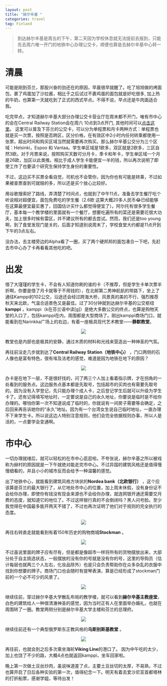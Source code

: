 ```yaml
---
layout: post
title: "赫尔辛基 "
categories: travel
tag: Finland 
---
```




> 到达赫尔辛基是周五的下午，第二天因为学校休息就无法提前去报到，只能先去周六唯一开门的地铁中心办理公交卡，顺便也算是去赫尔辛基中心转一转。

# 清晨

可能是刚到芬兰，那股兴奋的劲还在的原因，早晨很早就醒了。吃了旭旭做的烤面包，裹了鸡蛋加了沙拉酱，相比于之后试过不裹鸡蛋的面包就是好吃很多, 加上热的牛奶，也算第一天就吃到了正式的西式早点。不得不说，早点还是牛肉面适合我。 

吃完早点，才知道赫尔辛基大部分办理公交卡营业厅在周末都不开门，唯有市中心的会在Central Railway Station会在周六 10点到3点开门, 其他时间可以[点击这里](https://www.hsl.fi/en/customer-service)。 这里可以普及下芬兰的公交卡，可以分为单程票和月卡两种方式：单程票也就是买一次票，按照是否跨区，区分价格，在有效区中2小时内任何转乘都使用一张票，超出时间和购买区域当然就需要再次购买。那么赫尔辛基公交分为三个区域：Helsinki，Espoo 和 Vantaa。学生单区域是1欧多，双区就是2欧多，三区自然3欧。对于月票来说，按照购买天数可分月卡，季卡和年卡，学生单区域一个月是26欧，加区以此类推。相比于成人学生卡能便宜一半的钱，所以再次说明了即使工作了也要读个研究生保持学生身份的重要性。

不过，这边买不买票全看自觉，司机也不会管你，因为你也有可能是转乘，不过如果被查票查到可就赔的多，所以还是买个放心比较好。

用谷歌搜索好了路线，弄清楚了时间点，也就到了中午11点，准备去学生餐厅吃个听说相对超便宜，面包免费吃的学生餐（2.6欧 这算大概20多人民币:joy:已经能够在这算最便宜最实惠了，回国估计买什么都觉得便宜了）。阿尔托有很多学生餐厅，基本每一个教学楼的里面就有一个餐厅，想要吃遍所有的菜还是需要花很大功夫，加上很多时候有雷区，并不建议所有的都去尝试。然而，我们还是too young 啊，到了食堂发现门是关的，后面才知道别说周末了，学校食堂大约都是11点开到下午的3点左右。

没办法，去主楼旁边的Alpha看了一圈，买了两个硬邦邦的面包凑合一下吧，先赶去市中心办了卡再看看其他吃的吧。

# 出发

借了大瑾瑾的学生卡，不会有人知道你刷的谁的卡（不推荐，但是学生卡单次票半折啊，你要是借了月卡就等于不用钱的），在北邮第二男神航航的带路下，坐上了通往Kamppi的102公交，沿途还会经过跨海大桥，风景真的美的不行，强烈推荐秋天来北欧，气温合适景色又是最佳。过了30分钟就到达赫尔辛基的公交枢纽**kamppi** ，kamppi（k在芬兰语中读[g]）是绝大多数公交的终点，也算是购物天堂的入口了，包括kamppi在内，周围都是大型商场了。刚出kamppi商场门口，就能看到在Narinkka广场上的右边，有着一座极具现代艺术教堂——**静默教堂**。

<center>
<p><img src="../images/helsinki/1.png" align="center"></p>
</center>

教堂也是内部也是极其的安静，通过木质的材料和光线来营造出一种神圣的气氛。

再往前没走几步就到达了**Central Railway Station（地铁中心）** ，门口两侧的石人像也是富有特色，很有埃及法老的感觉，难道是因为地铁在地下的原因？

<center>
<p><img src="../images/helsinki/2.png" align="center"></p>
</center>

办卡是在地下一层，不是很好找的，问了两三个人加上看着指示牌，才在拐角的一处看到的服务点。这边服务点基本都是先取号，包括超市的买肉也有需要先取号的。因为没有入学登记，先只能办理个成人卡，之后登记学生后就可以升级为学生卡了。还有记得填写地址时，一定要说是自己的永久地址，你要说是临时是不给你办理的。哪怕你第一次不知道说成了临时的，你就说有一间房子需要等会确定，之后回来再告诉她你的“永久”地址。因为有一个台湾女生说自己临时地址，一直办理不下来学生卡。所以说这边人特别注意规则，他们会完全依据规则办事，所以人是活的，一点要学会变通啊。

# 市中心

一切办理就绪后，就可以轻松的在市中心逛逛啦。不夸张说，赫尔辛基之所以被戏称为赫村的原因就是一下午就绝对能走完市中心。不过异国的建筑风格还是值得慢慢细看的，并且小小的城市反而会给予一种温馨的感觉。

出了地铁中心，就能看到建筑风格方块状的**Nordea bank（北欧银行）** ，这个应该算是芬兰的最大银行了，从它地处市中心的位置，加上周末休假，没有身份证不会给你办理，即使你有钱没有现金来源也不会给你办理，就连网银开通还需要交月费的态度，就知道它的地位了。不过这样银行真的不会倒闭吗？黑人问号脸。至少我觉得在中国最多能开两天不错了，不过也再次证明了他们对于规则的完全执行的态度。

<center>
<p><img src="../images/helsinki/3.png" align="center"></p>
</center>

再往右转直走就能看到有着150年历史的购物商城**Stockman** 。

<center>
<p><img src="../images/helsinki/4.png" align="center"></p>
</center>

不过虽说里面的牌子应有尽有，但是都是像超市一样将所有的货物摆放出来，大部分处于自主挑选状态，一般摆放的没有你的号就是没有你的号，这里的导购员（估计每层也就两三个人左右，化妆品除外）也是只会负责帮助你在众多杂乱的衣服中找到你想要的牌子。商场门口也会随时有提琴表演，算是已经形成了stockman门前的一个必不可少的风景了。

<center>
<p><img src="../images/helsinki/5.png" align="center"></p>
</center>

继续往前，穿过赫尔辛基大学散乱布局的教学楼，就可以看到**赫尔辛基主教座堂**， 白色的建筑给人一种很清澈神圣的感觉，因为当时正有人在里面举办婚礼，也就在周围转了一圈。教堂两侧分别是赫尔辛基大学主楼和芬兰的总理府。

<center>
<p><img src="../images/helsinki/6.png" align="center"></p>
</center>

继续往前还有一个典型俄罗斯东正教风格的**乌斯别斯基教堂** 。

<center>
<p><img src="../images/helsinki/7.png" align="center"></p>
</center>

再往前，也就会到之后多次乘坐海轮**Viking Line**的港口了。 因为中午吃的太少，加上也饶了不少的路，大概4点也就返回kamppi，坐车回家啦。

晚上第一次做土豆丝炒肉，虽说味道差了点，主要土豆丝切的太厚，不易熟，不过也算开启了日后各种实验的第一次，值得纪念一下。明天有着去爱沙尼亚首都塔林的打折船票，感谢学姐，等待出发！